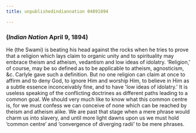 ```yaml
---
title: unpublishedindiannation 04091894

---
```





  

### (*Indian Nation* April 9, 1894)

He (the Swami) is beating his head against the rocks when he tries to
prove that a religion which lays claim to organic unity and to
spirituality may embrace theism and atheism, vedantism and low ideas of
idolatry. ‘Religion,’ of course, may be so defined as to be applicable
to atheism, agnosticism, &c. Carlyle gave such a definition. But no one
religion can claim at once to affirm and to deny God, to ignore Him and
worship Him, to believe in Him as a subtle essence inconceivably fine,
and to have 'low ideas of idolatry.' It is useless speaking of the
conflicting doctrines as different paths leading to a common goal. We
should very much like to know what this common centre is, for we must
confess we can conceive of none which can be reached by theism and
atheism alike. We are past that stage when a mere phrase would charm us
into slavery, and until more light dawns upon us we must hold ‘common
centre’ and ‘convergence of diverging radii’ to be mere phrases.


